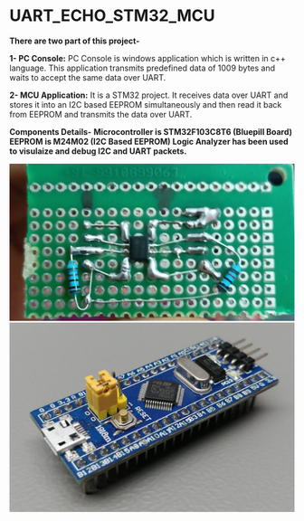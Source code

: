 # UART_ECHO_STM32_MCU
 __There are two part of this project-__
 
 __1- PC Console:__ PC Console is windows application which is written in c++ language. This application transmits predefined data of 1009 bytes and waits to accept the same data over UART.

 __2- MCU Application:__ It is a STM32 project. It receives data over UART and stores it into an I2C based EEPROM simultaneously and then read it back from EEPROM and transmits the data over UART.

 __Components Details-__
 __Microcontroller is STM32F103C8T6 (Bluepill Board)
 EEPROM is M24M02 (I2C Based EEPROM)
 Logic Analyzer has been used to visulaize and debug I2C and UART packets.__

![EEPROM Module](https://github.com/ayushman965/UART_ECHO_STM32_MCU/blob/main/Pictures/eeprom_module.jpg)
![MCU](https://github.com/ayushman965/UART_ECHO_STM32_MCU/blob/main/Pictures/STM32F103C8T6_Blue_Pill.jpg)
